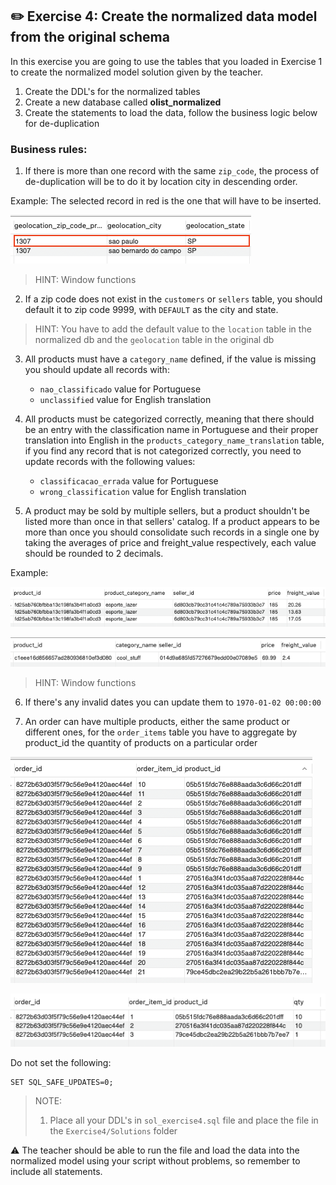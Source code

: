 ## ✏️ Exercise 4: Create the normalized data model from the original schema
In this exercise you are going to use the tables that you loaded in Exercise 1 to create the normalized model 
solution given by the teacher. 

1. Create the DDL's for the normalized tables
2. Create a new database called **olist_normalized**
3. Create the statements to load the data, follow the business logic below for de-duplication

### Business rules: 

1. If there is more than one record with the same `zip_code`, the process of de-duplication will be to do it by
location city in descending order. 

Example: 
The selected record in red is the one that will have to be inserted. 

![Geolocation de-duplication example](../../documentation_images/geolocation_deduplication.png)

> HINT: Window functions 

2. If a zip code does not exist in the `customers` or `sellers` table, you should default it to zip code 9999, with `DEFAULT`
as the city and state. 

> HINT: You have to add the default value to the `location` table in the normalized db and the `geolocation` table in the original db 

3. All products must have a `category_name` defined, if the value is missing you should update all records with:
    * `nao_classificado` value for Portuguese   
    * `unclassified` value for English translation

4. All products must be categorized correctly, meaning that there should be an entry with the classification name in Portuguese and their
proper translation into English in the `products_category_name_translation` table, if you find any record that is not categorized correctly, 
you need to update records with the following values: 
    * `classificacao_errada` value for Portuguese
    * `wrong_classification` value for English translation


5. A product may be sold by multiple sellers, but a product shouldn't be listed more than once in that sellers' catalog. If a product
appears to be more than once you should consolidate such records in a single one by taking the averages of price and freight_value respectively, 
each value should be rounded to 2 decimals.

Example: 

![Products dedup example - original](../../documentation_images/products_duplicates.png)

![Products dedup example - result](../../documentation_images/products_deduplication.png)

> HINT: Window functions 

6. If there's any invalid dates you can update them to `1970-01-02 00:00:00`


7. An order can have multiple products, either the same product or different ones, for the `order_items` table 
you have to aggregate by product_id the quantity of products on a particular order

![Order items dedup example - original](../../documentation_images/order_items_duplicates.png)

![Order items dedup example - result](../../documentation_images/order_items_deduplication.png)


Do not set the following: 
````
SET SQL_SAFE_UPDATES=0;
````


> NOTE: 
> 1. Place all your DDL's in `sol_exercise4.sql` file and place the file in the `Exercise4/Solutions` folder
> 

⚠️ The teacher should be able to run the file and load the data into the normalized model using your script without problems, so 
remember to include all statements. 